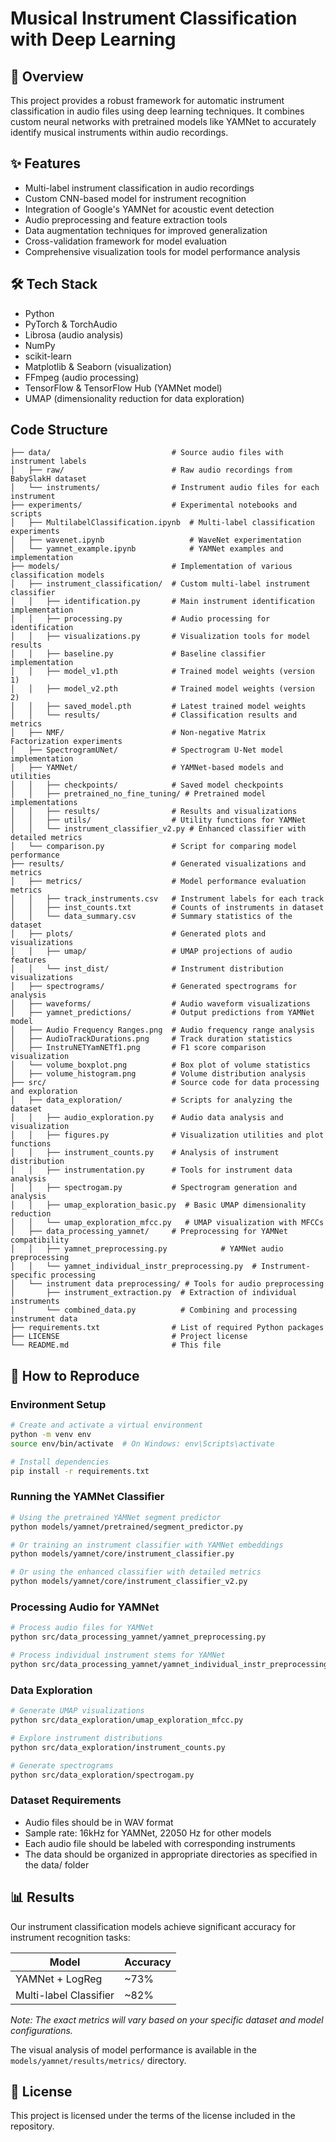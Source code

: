 # Musical Instrument Classification with Deep Learning

## 🧠 Overview

This project provides a robust framework for automatic instrument classification in audio files using deep learning techniques. It combines custom neural networks with pretrained models like YAMNet to accurately identify musical instruments within audio recordings.

## ✨ Features

- Multi-label instrument classification in audio recordings
- Custom CNN-based model for instrument recognition
- Integration of Google's YAMNet for acoustic event detection
- Audio preprocessing and feature extraction tools
- Data augmentation techniques for improved generalization
- Cross-validation framework for model evaluation
- Comprehensive visualization tools for model performance analysis

## 🛠️ Tech Stack

- Python
- PyTorch & TorchAudio
- Librosa (audio analysis)
- NumPy
- scikit-learn
- Matplotlib & Seaborn (visualization)
- FFmpeg (audio processing)
- TensorFlow & TensorFlow Hub (YAMNet model)
- UMAP (dimensionality reduction for data exploration)

## Code Structure

```
├── data/                           # Source audio files with instrument labels
│   ├── raw/                        # Raw audio recordings from BabySlakH dataset
│   └── instruments/                # Instrument audio files for each instrument
├── experiments/                    # Experimental notebooks and scripts
│   ├── MultilabelClassification.ipynb  # Multi-label classification experiments
│   ├── wavenet.ipynb                   # WaveNet experimentation
│   └── yamnet_example.ipynb            # YAMNet examples and implementation
├── models/                         # Implementation of various classification models
│   ├── instrument_classification/  # Custom multi-label instrument classifier
│   │   ├── identification.py       # Main instrument identification implementation
│   │   ├── processing.py           # Audio processing for identification
│   │   ├── visualizations.py       # Visualization tools for model results
│   │   ├── baseline.py             # Baseline classifier implementation
│   │   ├── model_v1.pth            # Trained model weights (version 1)
│   │   ├── model_v2.pth            # Trained model weights (version 2)
│   │   ├── saved_model.pth         # Latest trained model weights
│   │   └── results/                # Classification results and metrics
│   ├── NMF/                        # Non-negative Matrix Factorization experiments
│   ├── SpectrogramUNet/            # Spectrogram U-Net model implementation
│   ├── YAMNet/                     # YAMNet-based models and utilities
│   │   ├── checkpoints/            # Saved model checkpoints
│   │   ├── pretrained_no_fine_tuning/ # Pretrained model implementations
│   │   ├── results/                # Results and visualizations
│   │   ├── utils/                  # Utility functions for YAMNet
│   │   └── instrument_classifier_v2.py # Enhanced classifier with detailed metrics
│   └── comparison.py               # Script for comparing model performance
├── results/                        # Generated visualizations and metrics
│   ├── metrics/                    # Model performance evaluation metrics
│   │   ├── track_instruments.csv   # Instrument labels for each track
│   │   ├── inst_counts.txt         # Counts of instruments in dataset
│   │   └── data_summary.csv        # Summary statistics of the dataset
│   ├── plots/                      # Generated plots and visualizations
│   │   ├── umap/                   # UMAP projections of audio features
│   │   └── inst_dist/              # Instrument distribution visualizations
│   ├── spectrograms/               # Generated spectrograms for analysis
│   ├── waveforms/                  # Audio waveform visualizations
│   ├── yamnet_predictions/         # Output predictions from YAMNet model
│   ├── Audio Frequency Ranges.png  # Audio frequency range analysis
│   ├── AudioTrackDurations.png     # Track duration statistics
│   ├── InstruNETYamNETf1.png       # F1 score comparison visualization
│   └── volume_boxplot.png          # Box plot of volume statistics
│   ├── volume_histogram.png        # Volume distribution analysis
├── src/                            # Source code for data processing and exploration
│   ├── data_exploration/           # Scripts for analyzing the dataset
│   │   ├── audio_exploration.py    # Audio data analysis and visualization
│   │   ├── figures.py              # Visualization utilities and plot functions
│   │   ├── instrument_counts.py    # Analysis of instrument distribution
│   │   ├── instrumentation.py      # Tools for instrument data analysis
│   │   ├── spectrogam.py           # Spectrogram generation and analysis
│   │   ├── umap_exploration_basic.py  # Basic UMAP dimensionality reduction
│   │   └── umap_exploration_mfcc.py   # UMAP visualization with MFCCs
│   ├── data_processing_yamnet/     # Preprocessing for YAMNet compatibility
│   │   ├── yamnet_preprocessing.py            # YAMNet audio preprocessing
│   │   └── yamnet_individual_instr_preprocessing.py  # Instrument-specific processing
│   └── instrument data preprocessing/ # Tools for audio preprocessing
│       ├── instrument_extraction.py  # Extraction of individual instruments
│       └── combined_data.py          # Combining and processing instrument data
├── requirements.txt                # List of required Python packages
├── LICENSE                         # Project license
└── README.md                       # This file
```

## 🚀 How to Reproduce

### Environment Setup

```bash
# Create and activate a virtual environment
python -m venv env
source env/bin/activate  # On Windows: env\Scripts\activate

# Install dependencies
pip install -r requirements.txt
```

### Running the YAMNet Classifier

```bash
# Using the pretrained YAMNet segment predictor
python models/yamnet/pretrained/segment_predictor.py

# Or training an instrument classifier with YAMNet embeddings
python models/yamnet/core/instrument_classifier.py

# Or using the enhanced classifier with detailed metrics
python models/yamnet/core/instrument_classifier_v2.py
```

### Processing Audio for YAMNet

```bash
# Process audio files for YAMNet
python src/data_processing_yamnet/yamnet_preprocessing.py

# Process individual instrument stems for YAMNet
python src/data_processing_yamnet/yamnet_individual_instr_preprocessing.py
```

### Data Exploration

```bash
# Generate UMAP visualizations
python src/data_exploration/umap_exploration_mfcc.py

# Explore instrument distributions
python src/data_exploration/instrument_counts.py

# Generate spectrograms
python src/data_exploration/spectrogam.py
```

### Dataset Requirements

- Audio files should be in WAV format
- Sample rate: 16kHz for YAMNet, 22050 Hz for other models
- Each audio file should be labeled with corresponding instruments
- The data should be organized in appropriate directories as specified in the data/ folder

## 📊 Results

Our instrument classification models achieve significant accuracy for instrument recognition tasks:

| Model                  | Accuracy |
| ---------------------- | -------- |
| YAMNet + LogReg        | ~73%     |
| Multi-label Classifier | ~82%     |

_Note: The exact metrics will vary based on your specific dataset and model configurations._

The visual analysis of model performance is available in the `models/yamnet/results/metrics/` directory.

## 📝 License

This project is licensed under the terms of the license included in the repository.

